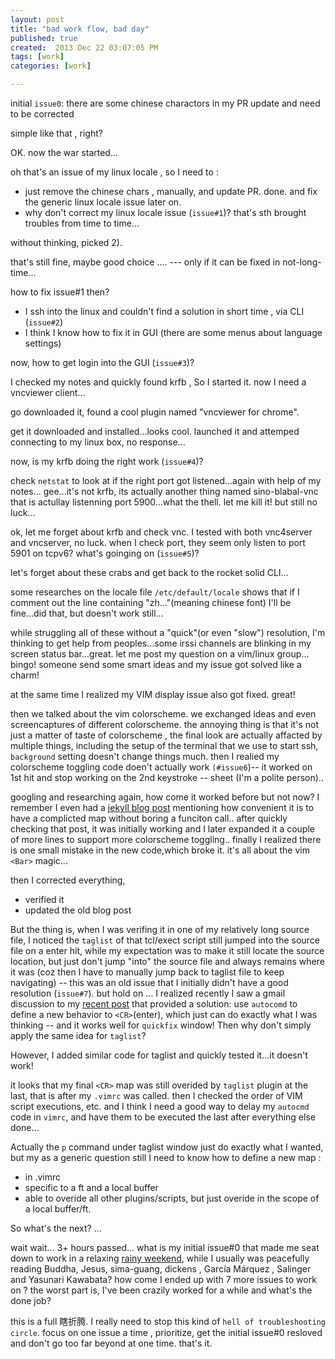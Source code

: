 ```yaml
---
layout: post
title: "bad work flow, bad day"
published: true
created:  2013 Dec 22 03:07:05 PM
tags: [work]
categories: [work]

---
```


initial `issue0`: there are some chinese charactors in my PR update and need to
be corrected

simple like that , right?

OK. now the war started...

oh that's an issue of my linux locale , so I need to :
* just remove the chinese chars , manually, and update PR. done. and fix the
  generic linux locale issue later on.
* why don't correct my linux locale issue (`issue#1`)? that's sth brought
  troubles from time to time...

without thinking, picked 2).

that's still fine, maybe good choice .... --- only if it can be fixed in
not-long-time...

how to fix issue#1 then?

* I ssh into the linux and couldn't find a solution in short time , via CLI
  (`issue#2`)
* I think I know how to fix it in GUI (there are some menus about language
  settings)

now, how to get login into the GUI (`issue#3`)?

I checked my notes and quickly found krfb , So I started it. now I need a
vncviewer client...

go downloaded it, found a cool plugin named "vncviewer for chrome". 

get it downloaded and installed...looks cool. launched it and attemped
connecting to my linux box, no response...

now, is my krfb doing the right work (`issue#4`)?

check `netstat` to look at if the right port got listened...again with help of
my notes...  gee...it's not krfb, its actually another thing named
sino-blabal-vnc that is actullay listenning port 5900...what the thell.  let me
kill it! but still no luck...

ok, let me forget about krfb and check vnc. I tested with both vnc4server and
vncserver, no luck.  when I check port, they seem only listen to port 5901 on
tcpv6? what's goinging on (`issue#5`)?

let's forget about these crabs and get back to the rocket solid CLI...

some researches on the locale file `/etc/default/locale` shows that if I
comment out the line containing "zh..."(meaning chinese font) I'll be
fine...did that, but doesn't work still...

while struggling all of these without a "quick"(or even "slow") resolution, I'm
thinking to get help from peoples...some irssi channels are blinking in
my screen status bar...great. let me post my question on a vim/linux group...
bingo!  someone send some smart ideas and my issue got solved like a charm!

at the same time I realized my VIM display issue also got fixed. great!

then we talked about the vim colorscheme. we exchanged ideas and even
screencaptures of different colorscheme.  the annoying thing is that it's not
just a matter of taste of colorscheme , the final look are actually affacted by
multiple things, including the setup of the terminal that we use to start ssh,
`background` setting doesn't change things much. then I realied my colorscheme
toggling code doen't actually work `(#issue6`)-- it worked on 1st hit and stop
working on the 2nd keystroke -- sheet (I'm a polite person)..

googling and researching again, how come it worked before but not now? I
remember I even had a [jekyll blog
post](http://pinggit.github.io/tech/2013/02/26/quick-complicated-vim-map-without-function-call/)
mentioning how convenient it is to have
a complicted map without boring a funciton call.. after quickly checking that
post, it was initially working and I later expanded it a couple of more lines
to support more colorscheme toggling..  finally I realized there is one small
mistake in the new code,which broke it. it's all about the vim `<Bar>` magic...

then I corrected everything, 

* verified it 
* updated the old blog post

But the thing is, when I was verifing it in one of my relatively long source
file, I noticed the `taglist` of that tcl/exect script still jumped into the
source file on a enter hit, while my expectation was to make it still locate
the source location, but just don't jump "into" the source file and always
remains where it was (coz then I have to manually jump back to taglist file to
keep navigating) -- this was an old issue that I initially didn't have a good
resolution (`issue#7`).  but hold on ... I realized recently I saw a gmail
discussion to my [recent
post](https://groups.google.com/forum/#!topic/vim_use/Ttk4KYb15Z4) that
provided a solution: use `autocomd` to define a new behavior to `<CR>`(enter),
which just can do exactly what I was thinking -- and it works well for
`quickfix` window! Then why don't simply apply the same idea for `taglist`?

However, I added similar code for taglist and quickly tested it...it doesn't work!

it looks that my final `<CR>` map was still overided by `taglist`
plugin at the last, that is after my `.vimrc` was called. then I checked the
order of VIM script executions, etc. and I think I need a good way to delay my
`autocmd` code in `vimrc`, and have them to be executed the last after
everything else done...

Actually the `p` command under taglist window just do exactly what I wanted,
but my as a generic question still I need to know how to define a new map :

* in .vimrc
* specific to a ft and a local buffer
* able to overide all other plugins/scripts, but just overide in the scope of a
  local buffer/ft.

So what's the next? ...

wait wait... 3+ hours passed... what is my initial issue#0 that made me seat down
to work in a relaxing [rainy
weekend](http://www.google.com/imgres?sa=X&espv=210&es_sm=93&biw=1280&bih=581&tbm=isch&tbnid=4SwWAQ67z-03eM:&imgrefurl=http://8o-clock.deviantart.com/art/rainy-day-please-stay-146885906&docid=a_7uw0szMOr_5M&imgurl=http://fc08.deviantart.net/fs42/i/2009/146/a/a/rainy_days_by_Ronaaa.jpg&w=800&h=526&ei=Rli3Uu7cFMiokQexjIH4AQ&zoom=1&ved=1t:3588,r:78,s:0,i:324&iact=rc&page=5&tbnh=168&tbnw=277&start=65&ndsp=16&tx=182&ty=84),
while I usually was peacefully reading Buddha,
Jesus, sima-guang, dickens , García Márquez , Salinger and Yasunari Kawabata?
how come I ended up with 7 more issues to work on ? the worst part is, I've
been crazily worked for a while and what's the done job?

this is a full 瞎折腾. I really need to stop this kind of `hell of
troubleshooting circle`. focus on one issue a time , prioritize, get the
initial issue#0 resloved and don't go too far beyond at one time.  that's it.


